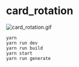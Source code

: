 # card_rotation

![card_rotation.gif](https://raw.githubusercontent.com/ciloholic/card_rotation/images/card_rotation.gif)

```
yarn
yarn run dev
yarn run build
yarn start
yarn run generate
```
